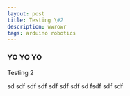 ```yaml
---
layout: post
title: Testing \#2
description: wwrowr
tags: arduino robotics
---
```


### YO YO YO
Testing 2

sd
sdf
sdf
sdf
sdf
sdf
sdf
sd
fsdf
sdf
sdf
